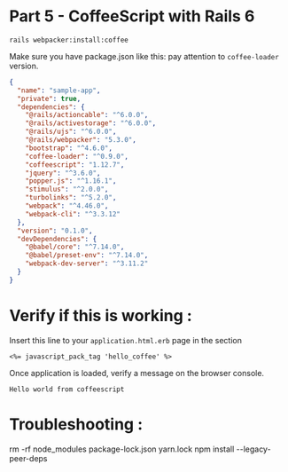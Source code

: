 # Part 5 - CoffeeScript with Rails 6

```
rails webpacker:install:coffee

```

Make sure you have package.json like this: pay attention to `coffee-loader` version.

```json
{
  "name": "sample-app",
  "private": true,
  "dependencies": {
    "@rails/actioncable": "^6.0.0",
    "@rails/activestorage": "^6.0.0",
    "@rails/ujs": "^6.0.0",
    "@rails/webpacker": "5.3.0",
    "bootstrap": "^4.6.0",
    "coffee-loader": "^0.9.0",
    "coffeescript": "1.12.7",
    "jquery": "^3.6.0",
    "popper.js": "^1.16.1",
    "stimulus": "^2.0.0",
    "turbolinks": "^5.2.0",
    "webpack": "^4.46.0",
    "webpack-cli": "^3.3.12"
  },
  "version": "0.1.0",
  "devDependencies": {
    "@babel/core": "^7.14.0",
    "@babel/preset-env": "^7.14.0",
    "webpack-dev-server": "^3.11.2"
  }
}
```

# Verify if this is working :

Insert this line to your `application.html.erb` page in the <head> section

```
<%= javascript_pack_tag 'hello_coffee' %>
```
Once application is loaded, verify a message on the browser console.

`Hello world from coffeescript`

# Troubleshooting :

rm -rf node_modules package-lock.json yarn.lock
npm install --legacy-peer-deps


